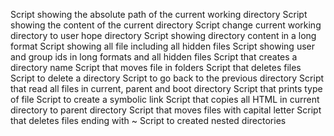 Script showing the absolute path of the current working directory
Script showing the content of the current directory
Script change current working directory to user hope directory
Script showing directory content in a long format
Script showing all file including all hidden files
Script showing user and group ids in long formats and all hidden files
Script that creates a directory name
Script that moves file in folders
Script that deletes files
Script to delete a directory
Script to go back to the previous directory
Script that read all files in current, parent and boot directory
Script that prints type of file
Script to create a symbolic link
Script that copies all HTML in current directory to parent directory
Script that moves files with capital letter
Script that deletes files ending with ~
Script to created nested directories
